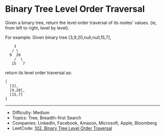 # Binary Tree Level Order Traversal

Given a binary tree, return the level order traversal of its nodes' values. (ie, from left to right, level by level).

For example:
Given binary tree [3,9,20,null,null,15,7],
```
    3
   / \
  9  20
    /  \
   15   7
```
return its level order traversal as:
```
[
  [3],
  [9,20],
  [15,7]
]
```

---

* Difficulty: Medium
* Topics: Tree, Breadth-first Search
* Companies: LinkedIn, Facebook, Amazon, Microsoft, Apple, Bloomberg
* LeetCode: [102. Binary Tree Level Order Traversal](https://leetcode.com/problems/binary-tree-level-order-traversal/description/)
